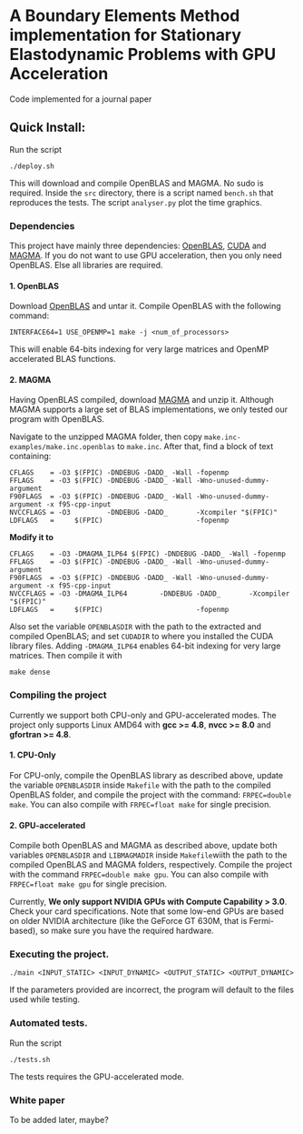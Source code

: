 # A Boundary Elements Method implementation for Stationary Elastodynamic Problems with GPU Acceleration

  Code implemented for a journal paper

## Quick Install:
Run the script
```
./deploy.sh
```

This will download and compile OpenBLAS and MAGMA. No sudo is required.
Inside the `src` directory, there is a script named `bench.sh` that reproduces the tests. The script `analyser.py` plot the time graphics.

### Dependencies

This project have mainly three dependencies: [OpenBLAS](http://www.openblas.net/), [CUDA](https://developer.nvidia.com/cuda-downloads) and [MAGMA](http://icl.cs.utk.edu/magma/). If you do not want to use GPU acceleration, then you only need OpenBLAS. Else all libraries are required.

#### 1. OpenBLAS

Download [OpenBLAS](http://www.openblas.net/) and untar it. Compile OpenBLAS with the following command:

```
INTERFACE64=1 USE_OPENMP=1 make -j <num_of_processors>
```
This will enable 64-bits indexing for very large matrices and OpenMP accelerated BLAS functions.

#### 2. MAGMA

Having OpenBLAS compiled, download [MAGMA](http://icl.cs.utk.edu/magma/) and unzip it. Although MAGMA supports a large set of BLAS implementations, we only tested our program with OpenBLAS.

Navigate to the unzipped MAGMA folder, then copy `make.inc-examples/make.inc.openblas` to `make.inc`. After that, find a block of text containing:

```
CFLAGS    = -O3 $(FPIC) -DNDEBUG -DADD_ -Wall -fopenmp
FFLAGS    = -O3 $(FPIC) -DNDEBUG -DADD_ -Wall -Wno-unused-dummy-argument
F90FLAGS  = -O3 $(FPIC) -DNDEBUG -DADD_ -Wall -Wno-unused-dummy-argument -x f95-cpp-input
NVCCFLAGS = -O3         -DNDEBUG -DADD_       -Xcompiler "$(FPIC)"
LDFLAGS   =     $(FPIC)                       -fopenmp
```
__Modify it to__
	
```
CFLAGS    = -O3 -DMAGMA_ILP64 $(FPIC) -DNDEBUG -DADD_ -Wall -fopenmp
FFLAGS    = -O3 $(FPIC) -DNDEBUG -DADD_ -Wall -Wno-unused-dummy-argument
F90FLAGS  = -O3 $(FPIC) -DNDEBUG -DADD_ -Wall -Wno-unused-dummy-argument -x f95-cpp-input
NVCCFLAGS = -O3 -DMAGMA_ILP64        -DNDEBUG -DADD_       -Xcompiler "$(FPIC)"
LDFLAGS   =     $(FPIC)                       -fopenmp
```

Also set the variable `OPENBLASDIR` with the path to the extracted and compiled OpenBLAS; and set `CUDADIR` to where you installed the CUDA library files. Adding `-DMAGMA_ILP64` enables 64-bit indexing for very large matrices. Then compile it with 
```
make dense
```

### Compiling the project

Currently we support both CPU-only and GPU-accelerated modes. The project only supports Linux AMD64 with __gcc >= 4.8__, __nvcc >= 8.0__ and __gfortran >= 4.8__.

#### 1. CPU-Only
For CPU-only, compile the OpenBLAS library as described above, update the variable `OPENBLASDIR` inside `Makefile` with the path to the compiled OpenBLAS folder, and compile the project with the command: `FRPEC=double make`. You can also compile with `FRPEC=float make` for single precision.

#### 2. GPU-accelerated

Compile both OpenBLAS and MAGMA as described above, update both variables `OPENBLASDIR` and `LIBMAGMADIR` inside `Makefile`wiith the path to the compiled OpenBLAS and MAGMA folders, respectively. Compile the project with the command `FRPEC=double make gpu`. You can also compile with `FRPEC=float make gpu` for single precision.

Currently, __We only support NVIDIA GPUs with Compute Capability > 3.0__. Check your card specifications. Note that some low-end GPUs are based on older NVIDIA architecture (like the GeForce GT 630M, that is Fermi-based), so make sure you have the required hardware.

### Executing the project.

```
./main <INPUT_STATIC> <INPUT_DYNAMIC> <OUTPUT_STATIC> <OUTPUT_DYNAMIC>
```
If the parameters provided are incorrect, the program will default to the files used while testing.

### Automated tests.
Run the script

```
./tests.sh
```
The tests requires the GPU-accelerated mode. 
### White paper
To be added later, maybe?

